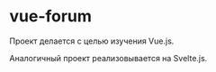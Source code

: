 # vue-forum

Проект делается с целью изучения Vue.js.

Аналогичный проект реализовывается на Svelte.js.
